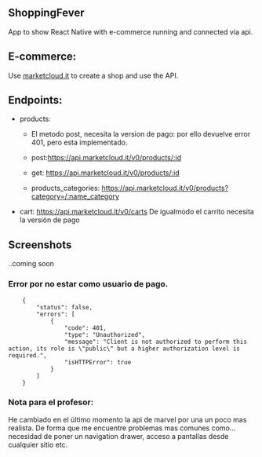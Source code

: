 ## ShoppingFever
App to show React Native with e-commerce running and connected via api.

## E-commerce:
Use [marketcloud.it](https://www.marketcloud.it) to create a shop and use the API.

## Endpoints:
- products:
    - El metodo post, necesita la version de pago: por ello devuelve error 401, pero esta implementado.
    - post:https://api.marketcloud.it/v0/products/:id
    - get: https://api.marketcloud.it/v0/products/:id

    - products_categories: https://api.marketcloud.it/v0/products?category=/:name_category
- cart: https://api.marketcloud.it/v0/carts
    De igualmodo el carrito necesita la versión de pago

## Screenshots
..coming soon


### Error por no estar como usuario de pago.

```
    {
        "status": false,
        "errors": [
            {
                "code": 401,
                "type": "Unauthorized",
                "message": "Client is not authorized to perform this action, its role is \"public\" but a higher authorization level is required.",
                "isHTTPError": true
            }
        ]
    }
```


### Nota para el profesor:
 He cambiado en el último momento la api de marvel por una un poco mas realista. De forma que me encuentre problemas mas comunes como... necesidad de poner un navigation drawer, acceso a pantallas desde cualquier sitio etc.